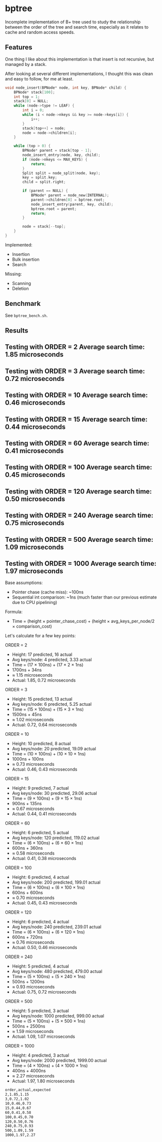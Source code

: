 # bptree

Incomplete implementation of B+ tree used to study 
the relationship between the order of the tree and search time,
especially as it relates to cache and random access speeds.

## Features

One thing I like about this implementation is that
insert is not recursive, but managed by a stack.

After looking at several different implementations,
I thought this was clean and easy to follow, for me at least. 

```c
void node_insert(BPNode* node, int key, BPNode* child) {
    BPNode* stack[100];
    int top = 1;
    stack[0] = NULL;
    while (node->type != LEAF) {
        int i = 0;
        while (i < node->nkeys && key >= node->keys[i]) {
            i++;
        }
        stack[top++] = node;
        node = node->children[i];
    }

    while (top > 0) {
        BPNode* parent = stack[top - 1];
        node_insert_entry(node, key, child);
        if (node->nkeys <= MAX_KEYS) {
            return;
        }
        Split split = node_split(node, key);
        key = split.key;
        child = split.right;

        if (parent == NULL) {
            BPNode* parent = node_new(INTERNAL);
            parent->children[0] = bptree.root;
            node_insert_entry(parent, key, child);
            bptree.root = parent;
            return;
        }

        node = stack[--top];
    }
}
```

Implemented:
- Insertion
- Bulk insertion
- Search

Missing:
- Scanning
- Deletion


## Benchmark

See `bptree_bench.sh`.

## Results

Testing with ORDER = 2
Average search time: 1.85 microseconds
----------------------------------------
Testing with ORDER = 3
Average search time: 0.72 microseconds
----------------------------------------
Testing with ORDER = 10
Average search time: 0.46 microseconds
----------------------------------------
Testing with ORDER = 15
Average search time: 0.44 microseconds
----------------------------------------
Testing with ORDER = 60
Average search time: 0.41 microseconds
----------------------------------------
Testing with ORDER = 100
Average search time: 0.45 microseconds
----------------------------------------
Testing with ORDER = 120
Average search time: 0.50 microseconds
----------------------------------------
Testing with ORDER = 240
Average search time: 0.75 microseconds
----------------------------------------
Testing with ORDER = 500
Average search time: 1.09 microseconds
----------------------------------------
Testing with ORDER = 1000
Average search time: 1.97 microseconds
----------------------------------------


Base assumptions:
- Pointer chase (cache miss): ~100ns
- Sequential int comparison: ~1ns (much faster than our previous estimate due to CPU pipelining)

Formula:
- Time = (height × pointer_chase_cost) + (height × avg_keys_per_node/2 × comparison_cost)

Let's calculate for a few key points:

ORDER = 2
- Height: 17 predicted, 16 actual
- Avg keys/node: 4 predicted, 3.33 actual
- Time = (17 × 100ns) + (17 × 2 × 1ns)
- 1700ns + 34ns
- ≈ 1.15 microseconds
- Actual: 1.85, 0.72 microseconds

ORDER = 3
- Height: 15 predicted, 13 actual
- Avg keys/node: 6 predicted, 5.25 actual
- Time = (15 × 100ns) + (15 × 3 × 1ns)
- 1500ns + 45ns
- ≈ 1.02 microseconds
- Actual: 0.72, 0.64 microseconds

ORDER = 10
- Height: 10 predicted, 8 actual
- Avg keys/node: 20 predicted, 19.09 actual
- Time = (10 × 100ns) + (10 × 10 × 1ns)
- 1000ns + 100ns
- ≈ 0.73 microseconds
- Actual: 0.46, 0.43 microseconds

ORDER = 15
- Height: 9 predicted, 7 actual
- Avg keys/node: 30 predicted, 29.06 actual
- Time = (9 × 100ns) + (9 × 15 × 1ns)
- 900ns + 135ns
- ≈ 0.67 microseconds
- Actual: 0.44, 0.41 microseconds

ORDER = 60
- Height: 6 predicted, 5 actual
- Avg keys/node: 120 predicted, 119.02 actual
- Time = (6 × 100ns) + (6 × 60 × 1ns)
- 600ns + 360ns
- ≈ 0.58 microseconds
- Actual: 0.41, 0.38 microseconds

ORDER = 100
- Height: 6 predicted, 4 actual
- Avg keys/node: 200 predicted, 199.01 actual
- Time = (6 × 100ns) + (6 × 100 × 1ns)
- 600ns + 600ns
- ≈ 0.70 microseconds
- Actual: 0.45, 0.43 microseconds

ORDER = 120
- Height: 6 predicted, 4 actual
- Avg keys/node: 240 predicted, 239.01 actual
- Time = (6 × 100ns) + (6 × 120 × 1ns)
- 600ns + 720ns
- ≈ 0.76 microseconds
- Actual: 0.50, 0.46 microseconds

ORDER = 240
- Height: 5 predicted, 4 actual
- Avg keys/node: 480 predicted, 479.00 actual
- Time = (5 × 100ns) + (5 × 240 × 1ns)
- 500ns + 1200ns
- ≈ 0.93 microseconds
- Actual: 0.75, 0.72 microseconds

ORDER = 500
- Height: 5 predicted, 3 actual
- Avg keys/node: 1000 predicted, 999.00 actual
- Time = (5 × 100ns) + (5 × 500 × 1ns)
- 500ns + 2500ns
- ≈ 1.59 microseconds
- Actual: 1.09, 1.07 microseconds

ORDER = 1000
- Height: 4 predicted, 3 actual
- Avg keys/node: 2000 predicted, 1999.00 actual
- Time = (4 × 100ns) + (4 × 1000 × 1ns)
- 400ns + 4000ns
- ≈ 2.27 microseconds
- Actual: 1.97, 1.80 microseconds

```bash
order,actual,expected
2,1.85,1.15
3,0.72,1.02
10,0.46,0.73
15,0.44,0.67
60,0.41,0.58
100,0.45,0.70
120,0.50,0.76
240,0.75,0.93
500,1.09,1.59
1000,1.97,2.27
```
